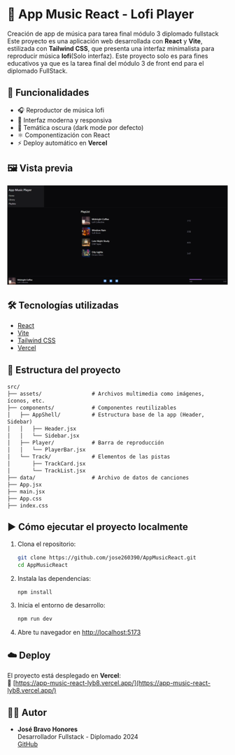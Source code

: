 # 🎵 App Music React - Lofi Player

Creación de app de música para tarea final módulo 3 diplomado fullstack
Este proyecto es una aplicación web desarrollada con **React** y **Vite**, estilizada con **Tailwind CSS**, que presenta una interfaz minimalista para reproducir música **lofi**(Solo interfaz). Este proyecto solo es para fines educativos ya que es la tarea final del módulo 3 de front end para el diplomado FullStack.

## 🚀 Funcionalidades

- 🎧 Reproductor de música lofi
- 🎨 Interfaz moderna y responsiva
- 🌙 Temática oscura (dark mode por defecto)
- ⚛️ Componentización con React
- ⚡️ Deploy automático en **Vercel**

## 🖼️ Vista previa

![App Screenshot](./src/assets/preview.png) <!-- Asegúrate de tener esta imagen o cambiar el path -->

## 🛠️ Tecnologías utilizadas

- [React](https://reactjs.org/)
- [Vite](https://vitejs.dev/)
- [Tailwind CSS](https://tailwindcss.com/)
- [Vercel](https://vercel.com/)

## 🧾 Estructura del proyecto

```
src/
├── assets/                # Archivos multimedia como imágenes, íconos, etc.
├── components/            # Componentes reutilizables
│   ├── AppShell/          # Estructura base de la app (Header, Sidebar)
│   │   ├── Header.jsx
│   │   └── Sidebar.jsx
│   ├── Player/            # Barra de reproducción
│   │   └── PlayerBar.jsx
│   └── Track/             # Elementos de las pistas
│       ├── TrackCard.jsx
│       └── TrackList.jsx
├── data/                  # Archivo de datos de canciones
├── App.jsx
├── main.jsx
├── App.css
├── index.css
```

## ▶️ Cómo ejecutar el proyecto localmente

1. Clona el repositorio:

   ```bash
   git clone https://github.com/jose260390/AppMusicReact.git
   cd AppMusicReact
   ```

2. Instala las dependencias:

   ```bash
   npm install
   ```

3. Inicia el entorno de desarrollo:

   ```bash
   npm run dev
   ```

4. Abre tu navegador en [http://localhost:5173](http://localhost:5173)

## ☁️ Deploy

El proyecto está desplegado en **Vercel**:  
🔗 [https://app-music-react-lyb8.vercel.app/](https://app-music-react-lyb8.vercel.app/)

## 🧑‍💻 Autor

- **José Bravo Honores**  
  Desarrollador Fullstack - Diplomado 2024  
  [GitHub](https://github.com/jose260390)
